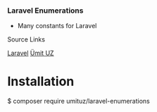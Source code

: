 ### Laravel Enumerations

- Many constants for Laravel

Source Links

[Laravel](http://laravel.com/)
[Ümit UZ](https://umituz.com/)

Installation 
=============

$ composer require umituz/laravel-enumerations